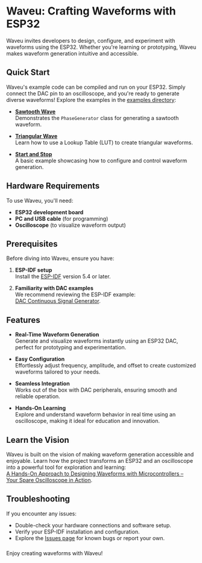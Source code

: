 # Waveu: Crafting Waveforms with ESP32

Waveu invites developers to design, configure, and experiment with waveforms using the ESP32. Whether you're learning or prototyping, Waveu makes waveform generation intuitive and accessible.

## Quick Start

Waveu's example code can be compiled and run on your ESP32. Simply connect the DAC pin to an oscilloscope, and you're ready to generate diverse waveforms! Explore the examples in the [examples directory](examples):

- **[Sawtooth Wave](examples/sawtooth)**  
  Demonstrates the `PhaseGenerator` class for generating a sawtooth waveform.

- **[Triangular Wave](examples/triangular)**  
  Learn how to use a Lookup Table (LUT) to create triangular waveforms.

- **[Start and Stop](examples/start_n_stop)**  
  A basic example showcasing how to configure and control waveform generation.


## Hardware Requirements

To use Waveu, you'll need:

- **ESP32 development board**  
- **PC and USB cable** (for programming)  
- **Oscilloscope** (to visualize waveform output)  


## Prerequisites

Before diving into Waveu, ensure you have:

1. **ESP-IDF setup**  
   Install the [ESP-IDF](https://docs.espressif.com/projects/esp-idf/en/stable/esp32/get-started/index.html) version 5.4 or later.

2. **Familiarity with DAC examples**  
   We recommend reviewing the ESP-IDF example:  
   [DAC Continuous Signal Generator](https://github.com/espressif/esp-idf/tree/v5.4/examples/peripherals/dac/dac_continuous/signal_generator).


## Features

- **Real-Time Waveform Generation**  
  Generate and visualize waveforms instantly using an ESP32 DAC, perfect for prototyping and experimentation.

- **Easy Configuration**  
  Effortlessly adjust frequency, amplitude, and offset to create customized waveforms tailored to your needs.

- **Seamless Integration**  
  Works out of the box with DAC peripherals, ensuring smooth and reliable operation.

- **Hands-On Learning**  
  Explore and understand waveform behavior in real time using an oscilloscope, making it ideal for education and innovation.


## Learn the Vision

Waveu is built on the vision of making waveform generation accessible and enjoyable. Learn how the project transforms an ESP32 and an oscilloscope into a powerful tool for exploration and learning:  
[A Hands-On Approach to Designing Waveforms with Microcontrollers – Your Spare Oscilloscope in Action](https://doi.org/10.5281/zenodo.14651345).


## Troubleshooting

If you encounter any issues:

- Double-check your hardware connections and software setup.
- Verify your ESP-IDF installation and configuration.
- Explore the [Issues page](https://github.com/tinyalg/waveu/issues) for known bugs or report your own.

#####

Enjoy creating waveforms with Waveu!
